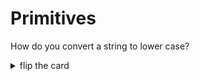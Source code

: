 # Primitives

How do you convert a string to lower case?

<details>
<summary>flip the card</summary>
<br>

```js
'use strict';

let language = 'JavaScript';

console.log(language.toLowerCase());
```

</details>
